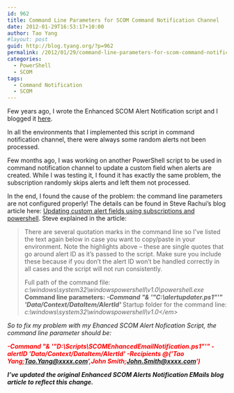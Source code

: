 ```yaml
---
id: 962
title: Command Line Parameters for SCOM Command Notification Channel
date: 2012-01-29T16:53:17+10:00
author: Tao Yang
#layout: post
guid: http://blog.tyang.org/?p=962
permalink: /2012/01/29/command-line-parameters-for-scom-command-notification-channel/
categories:
  - PowerShell
  - SCOM
tags:
  - Command Notification
  - SCOM
---
```

Few years ago, I wrote the Enhanced SCOM Alert Notification script and I blogged it <a href="http://blog.tyang.org/2010/07/19/enhanced-scom-alerts-notification-emails/">here</a>.

In all the environments that I implemented this script in command notification channel, there were always some random alerts not been processed.

Few months ago, I was working on another PowerShell script to be used in command notification channel to update a custom field when alerts are created. While I was testing it, I found it has exactly the same problem, the subscription randomly skips alerts and left them not processed.

In the end, I found the cause of the problem: the command line parameters are not configured properly! The details can be found in Steve Rachui’s blog article here: <a href="http://blogs.msdn.com/b/steverac/archive/2010/08/17/updating-custom-alert-fields-using-subscriptions-and-powershell.aspx">Updating custom alert fields using subscriptions and powershell</a>. Steve explained in the article:
<blockquote>There are several quotation marks in the command line so I’ve listed the text again below in case you want to copy/paste in your environment. Note the highlights above – these are single quotes that go around alert ID as it’s passed to the script. Make sure you include these because if you don’t the alert ID won’t be handled correctly in all cases and the script will not run consistently.

Full path of the command file: <em>c:\windows\system32\windowspowershell\v1.0\powershell.exe
</em><strong>Command line parameters: </strong><em><strong>-Command "&amp; '"C:\alertupdater.ps1"'" '$Data/Context/DataItem/AlertId$'
</strong></em>Startup folder for the command line: <em>c:\windows\system32\windowspowershell\v1.0\</em></blockquote>
So to fix my problem with my Ehanced SCOM Alert Nofication Script, the command line parameter should be:

<strong><span style="color: #ff0000;">-Command "&amp; '"D:\Scripts\SCOMEnhancedEmailNotification.ps1"'" -alertID '$Data/Context/DataItem/AlertId$' -Recipients @('Tao Yang;Tao.Yang@xxxx.com’,John Smith;John.Smith@xxxx.com‘)</span></strong>

<strong>I’ve updated the original Enhanced SCOM Alerts Notification EMails blog article to reflect this change.</strong>